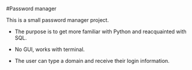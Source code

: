 #Password manager

This is a small password manager project.

- The purpose is to get more familiar with Python and reacquainted with SQL.

- No GUI, works with terminal.

- The user can type a domain and receive their login information. 